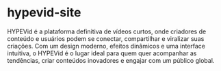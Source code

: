 # hypevid-site
HYPEVid é a plataforma definitiva de vídeos curtos, onde criadores de conteúdo e usuários podem se conectar, compartilhar e viralizar suas criações. Com um design moderno, efeitos dinâmicos e uma interface intuitiva, o HYPEVid é o lugar ideal para quem quer acompanhar as tendências, criar conteúdos inovadores e engajar com um público global.

